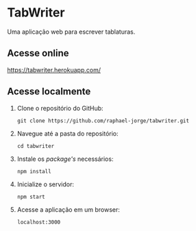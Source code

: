 # TabWriter

Uma aplicação web para escrever tablaturas.

## Acesse online

https://tabwriter.herokuapp.com/

## Acesse localmente

1. Clone o repositório do GitHub:

   `git clone https://github.com/raphael-jorge/tabwriter.git`

2. Navegue até a pasta do repositório:

   `cd tabwriter`

3. Instale os _package's_ necessários:

   `npm install`

4. Inicialize o servidor:

   `npm start`

5. Acesse a aplicação em um browser:

   `localhost:3000`
